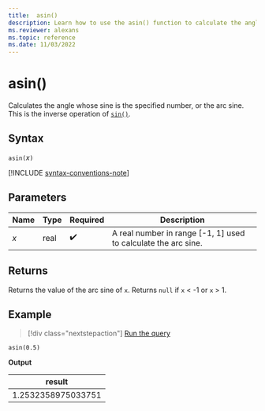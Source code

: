 ```yaml
---
title:  asin()
description: Learn how to use the asin() function to calculate the angle from a sine input.
ms.reviewer: alexans
ms.topic: reference
ms.date: 11/03/2022
---
```

# asin()

Calculates the angle whose sine is the specified number, or the arc sine. This is the inverse operation of [`sin()`](sin-function.md).

## Syntax

`asin(`*x*`)`

[!INCLUDE [syntax-conventions-note](../../includes/syntax-conventions-note.md)]

## Parameters

| Name | Type | Required | Description |
|--|--|--|--|
|*x* | real |  :heavy_check_mark:| A real number in range [-1, 1] used to calculate the arc sine.|

## Returns

Returns the value of the arc sine of `x`. Returns `null` if `x` < -1 or `x` > 1.

## Example

> [!div class="nextstepaction"]
> <a href="https://dataexplorer.azure.com/clusters/help/databases/Samples?query=H4sIAAAAAAAAAysoyswrUShKLS7NKbFNLM7M0zDQszTVBAC0CzxqFwAAAA==" target="_blank">Run the query</a>

```kusto
asin(0.5)
```

**Output**

|result|
|---|
|1.2532358975033751|
